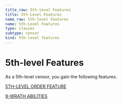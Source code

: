```yaml
---
title_raw: 5th-level Features
title: 5th-Level Features
name_raw: 5th-level Features
name: 5th-Level Features
type: classes
subtype: censor
kind: 5th-level features
---
```


# 5th-level Features

As a 5th-level censor, you gain the following features.

[5TH-LEVEL ORDER FEATURE](./5th-Level%20Order%20Feature/5th-Level%20Order%20Feature.md)

[9-WRATH ABILITIES](./9-Wrath%20Abilities/9-Wrath%20Abilities.md)
